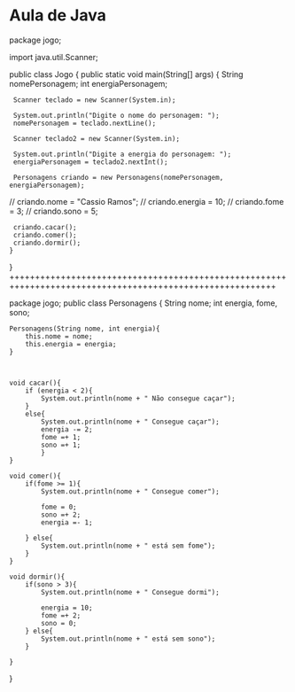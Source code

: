 # Aula de Java
package jogo;

import java.util.Scanner;

public class Jogo {
 public static void main(String[] args) {
     String nomePersonagem;
     int energiaPersonagem;
     
     Scanner teclado = new Scanner(System.in);
     
     System.out.println("Digite o nome do personagem: ");
     nomePersonagem = teclado.nextLine();
     
     Scanner teclado2 = new Scanner(System.in);
     
     System.out.println("Digite a energia do personagem: ");
     energiaPersonagem = teclado2.nextInt();
     
     Personagens criando = new Personagens(nomePersonagem, energiaPersonagem);
     
//     criando.nome = "Cassio Ramos";
//     criando.energia = 10;
//     criando.fome = 3;
//     criando.sono = 5;
     
     criando.cacar();
     criando.comer();
     criando.dormir(); 
    } 
}
++++++++++++++++++++++++++++++++++++++++++++++++++++++++++++++++++++++++++++++++++++++++++++++++++++++++++


package jogo;
public class Personagens {
    String nome;
    int energia, fome, sono;
    
    Personagens(String nome, int energia){
        this.nome = nome;
        this.energia = energia;
    }
    
    
    
    void cacar(){
        if (energia < 2){
            System.out.println(nome + " Não consegue caçar");
        }
        else{
            System.out.println(nome + " Consegue caçar");
            energia -= 2;  
            fome =+ 1;
            sono =+ 1;
            } 
    }
    
    void comer(){
        if(fome >= 1){
            System.out.println(nome + " Consegue comer");
            
            fome = 0;
            sono =+ 2;
            energia =- 1; 
            
        } else{
            System.out.println(nome + " está sem fome");
        }
    }
    
    void dormir(){
        if(sono > 3){
            System.out.println(nome + " Consegue dormi");
            
            energia = 10;
            fome =+ 2;
            sono = 0;
        } else{
            System.out.println(nome + " está sem sono");
        }
      
    }
}
